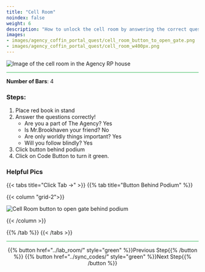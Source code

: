 ```yaml
---
title: "Cell Room"
noindex: false
weight: 6
description: "How to unlock the cell room by answering the correct questions."
images:
- images/agency_coffin_portal_quest/cell_room_button_to_open_gate.png
- images/agency_coffin_portal_quest/cell_room_w400px.png
---
```


![Image of the cell room in the Agency RP house](/images/agency_coffin_portal_quest/cell_room_w400px.png)

<hr style="background-color: #28b44c" size=8>

**Number of Bars**: 4

### Steps:
1. Place red book in stand
1. Answer the questions correctly! 
    - Are you a part of The Agency? Yes
    - Is Mr.Brookhaven your friend? No
    - Are only worldly things important? Yes
    - Will you follow blindly? Yes
1. Click button behind podium
1. Click on Code Button to turn it green.


### Helpful Pics
{{< tabs title="Click Tab ->" >}}
{{% tab title="Button Behind Podium" %}}

{{< column "grid-2">}}

![Cell Room button to open gate behind podium](/images/agency_coffin_portal_quest/cell_room_button_to_open_gate.png)

{{< /column >}}

{{% /tab %}}
{{< /tabs >}}

<hr style="background-color: #28b44c" size=8>

<div align="center">{{% button href="../lab_room/" style="green" %}}Previous Step{{% /button %}} {{% button href="../sync_codes/" style="green" %}}Next Step{{% /button %}}</div>